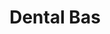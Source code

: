 ---
title: "Dental Bas"
url: /ciudad-autonoma-de-buenos-aires/dental-bas/
shop: suministros médicos
---